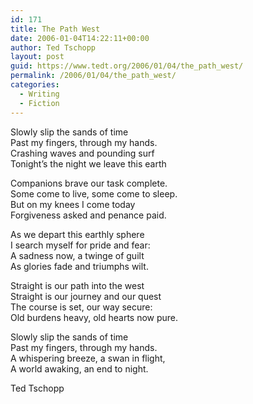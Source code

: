 ```yaml
---
id: 171
title: The Path West
date: 2006-01-04T14:22:11+00:00
author: Ted Tschopp
layout: post
guid: https://www.tedt.org/2006/01/04/the_path_west/
permalink: /2006/01/04/the_path_west/
categories:
  - Writing
  - Fiction
---
```

Slowly slip the sands of time  
Past my fingers, through my hands.  
Crashing waves and pounding surf  
Tonight&#8217;s the night we leave this earth

Companions brave our task complete.  
Some come to live, some come to sleep.  
But on my knees I come today   
Forgiveness asked and penance paid.

As we depart this earthly sphere  
I search myself for pride and fear:  
A sadness now, a twinge of guilt  
As glories fade and triumphs wilt.

Straight is our path into the west  
Straight is our journey and our quest  
The course is set, our way secure:  
Old burdens heavy, old hearts now pure.

Slowly slip the sands of time  
Past my fingers, through my hands.  
A whispering breeze, a swan in flight,  
A world awaking, an end to night.

Ted Tschopp